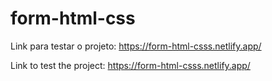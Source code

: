 # form-html-css

Link para testar o projeto: https://form-html-csss.netlify.app/

Link to test the project: https://form-html-csss.netlify.app/
